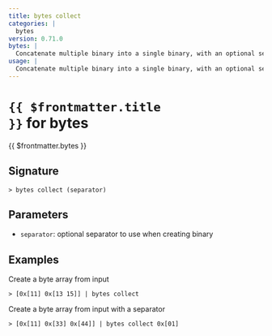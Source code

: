 ```yaml
---
title: bytes collect
categories: |
  bytes
version: 0.71.0
bytes: |
  Concatenate multiple binary into a single binary, with an optional separator between each
usage: |
  Concatenate multiple binary into a single binary, with an optional separator between each
---
```


# <code>{{ $frontmatter.title }}</code> for bytes

<div class='command-title'>{{ $frontmatter.bytes }}</div>

## Signature

```> bytes collect (separator)```

## Parameters

 -  `separator`: optional separator to use when creating binary

## Examples

Create a byte array from input
```shell
> [0x[11] 0x[13 15]] | bytes collect
```

Create a byte array from input with a separator
```shell
> [0x[11] 0x[33] 0x[44]] | bytes collect 0x[01]
```
